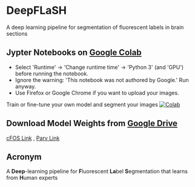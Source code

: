 # DeepFLaSH
A deep learning pipeline for segmentation of fluorescent labels in brain sections

## Jypter Notebooks on [Google Colab](http://colab.research.google.com)

* Select 'Runtime' -> 'Change runtime time' -> 'Python 3' (and 'GPU') before running the notebook.
* Ignore the warning: 'This notebook was not authored by Google.' Run anyway.
* Use Firefox or Google Chrome if you want to upload your images.

Train or fine-tune your own model and segment your images [![Colab](https://colab.research.google.com/assets/colab-badge.svg)](https://colab.research.google.com/github/matjesg/broccoli/blob/master/tune_and_predict.ipynb)

## Download Model Weights from [Google Drive](https://drive.google.com/)
[cFOS Link](https://drive.google.com/open?id=1f8KhLuvwCVmxBxECMSUjLG5slczBzBhj)
, [Parv Link](https://drive.google.com/open?id=1lXsUUJWbjk86ZX6IQQaKH7gAwUO_nlOV)

## Acronym
A **Deep**-learning pipeline for **F**luorescent **La**bel **S**egmentation that learns from **H**uman experts
